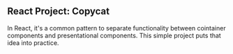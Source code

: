 ## React Project: Copycat

In React, it's a common pattern to separate functionality between cointainer components and presentational components. This simple project puts that idea into practice. 
